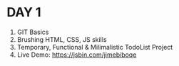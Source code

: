 # DAY 1
1. GIT Basics
2. Brushing HTML, CSS, JS skills
3. Temporary, Functional & Milimalistic TodoList Project
4. Live Demo: https://jsbin.com/jimebiboqe

